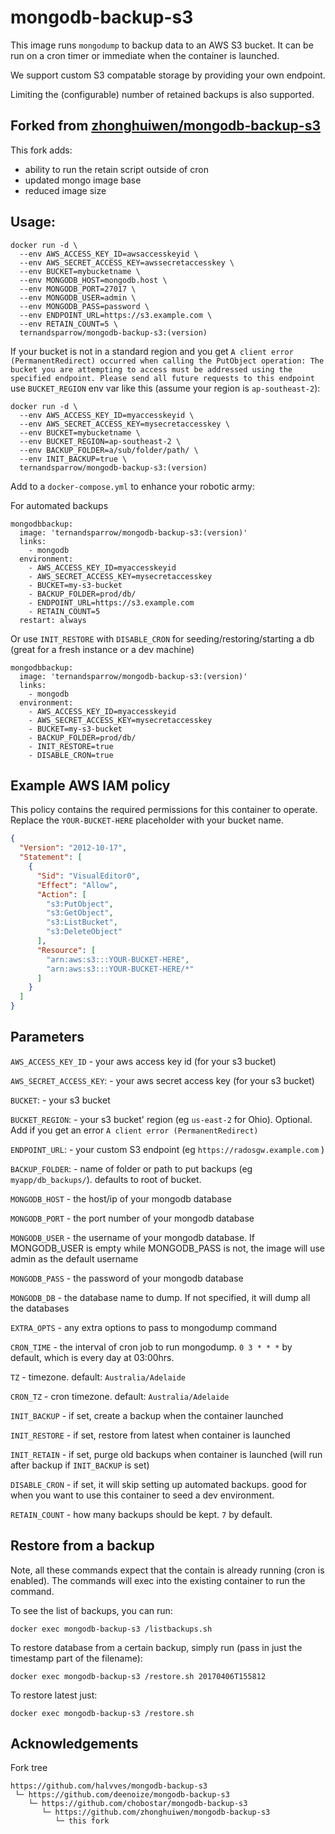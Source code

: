 # mongodb-backup-s3

This image runs `mongodump` to backup data to an AWS S3 bucket. It can be run on a cron timer or
immediate when the container is launched.

We support custom S3 compatable storage by providing your own endpoint.

Limiting the (configurable) number of retained backups is also supported.


## Forked from [zhonghuiwen/mongodb-backup-s3](https://github.com/zhonghuiwen/mongodb-backup-s3)

This fork adds:
 - ability to run the retain script outside of cron
 - updated mongo image base
 - reduced image size

## Usage:
```
docker run -d \
  --env AWS_ACCESS_KEY_ID=awsaccesskeyid \
  --env AWS_SECRET_ACCESS_KEY=awssecretaccesskey \
  --env BUCKET=mybucketname \
  --env MONGODB_HOST=mongodb.host \
  --env MONGODB_PORT=27017 \
  --env MONGODB_USER=admin \
  --env MONGODB_PASS=password \
  --env ENDPOINT_URL=https://s3.example.com \
  --env RETAIN_COUNT=5 \
  ternandsparrow/mongodb-backup-s3:(version)
```

If your bucket is not in a standard region and you get `A client error (PermanentRedirect) occurred
when calling the PutObject operation: The bucket you are attempting to access must be addressed
using the specified endpoint. Please send all future requests to this endpoint` use `BUCKET_REGION`
env var like this (assume your region is `ap-southeast-2`):

```
docker run -d \
  --env AWS_ACCESS_KEY_ID=myaccesskeyid \
  --env AWS_SECRET_ACCESS_KEY=mysecretaccesskey \
  --env BUCKET=mybucketname \
  --env BUCKET_REGION=ap-southeast-2 \
  --env BACKUP_FOLDER=a/sub/folder/path/ \
  --env INIT_BACKUP=true \
  ternandsparrow/mongodb-backup-s3:(version)
```

Add to a `docker-compose.yml` to enhance your robotic army:

For automated backups
```
mongodbbackup:
  image: 'ternandsparrow/mongodb-backup-s3:(version)'
  links:
    - mongodb
  environment:
    - AWS_ACCESS_KEY_ID=myaccesskeyid
    - AWS_SECRET_ACCESS_KEY=mysecretaccesskey
    - BUCKET=my-s3-bucket
    - BACKUP_FOLDER=prod/db/
    - ENDPOINT_URL=https://s3.example.com
    - RETAIN_COUNT=5
  restart: always
```

Or use `INIT_RESTORE` with `DISABLE_CRON` for seeding/restoring/starting a db (great for a fresh instance or a dev machine)
```
mongodbbackup:
  image: 'ternandsparrow/mongodb-backup-s3:(version)'
  links:
    - mongodb
  environment:
    - AWS_ACCESS_KEY_ID=myaccesskeyid
    - AWS_SECRET_ACCESS_KEY=mysecretaccesskey
    - BUCKET=my-s3-bucket
    - BACKUP_FOLDER=prod/db/
    - INIT_RESTORE=true
    - DISABLE_CRON=true
```

## Example AWS IAM policy

This policy contains the required permissions for this container to operate. Replace the
`YOUR-BUCKET-HERE` placeholder with your bucket name.
```json
{
  "Version": "2012-10-17",
  "Statement": [
    {
      "Sid": "VisualEditor0",
      "Effect": "Allow",
      "Action": [
        "s3:PutObject",
        "s3:GetObject",
        "s3:ListBucket",
        "s3:DeleteObject"
      ],
      "Resource": [
        "arn:aws:s3:::YOUR-BUCKET-HERE",
        "arn:aws:s3:::YOUR-BUCKET-HERE/*"
      ]
    }
  ]
}
```

## Parameters

`AWS_ACCESS_KEY_ID` - your aws access key id (for your s3 bucket)

`AWS_SECRET_ACCESS_KEY`: - your aws secret access key (for your s3 bucket)

`BUCKET`: - your s3 bucket

`BUCKET_REGION`: - your s3 bucket' region (eg `us-east-2` for Ohio). Optional. Add if you get an error `A client error (PermanentRedirect)`

`ENDPOINT_URL`: - your custom S3 endpoint (eg `https://radosgw.example.com` )

`BACKUP_FOLDER`: - name of folder or path to put backups (eg `myapp/db_backups/`). defaults to root of bucket.

`MONGODB_HOST` - the host/ip of your mongodb database

`MONGODB_PORT` - the port number of your mongodb database

`MONGODB_USER` - the username of your mongodb database. If MONGODB_USER is empty while MONGODB_PASS is not, the image will use admin as the default username

`MONGODB_PASS` - the password of your mongodb database

`MONGODB_DB` - the database name to dump. If not specified, it will dump all the databases

`EXTRA_OPTS` - any extra options to pass to mongodump command

`CRON_TIME` - the interval of cron job to run mongodump. `0 3 * * *` by default, which is every day at 03:00hrs.

`TZ` - timezone. default: `Australia/Adelaide`

`CRON_TZ` - cron timezone. default: `Australia/Adelaide`

`INIT_BACKUP` - if set, create a backup when the container launched

`INIT_RESTORE` - if set, restore from latest when container is launched

`INIT_RETAIN` - if set, purge old backups when container is launched (will run after backup if `INIT_BACKUP` is set)

`DISABLE_CRON` - if set, it will skip setting up automated backups. good for when you want to use this container to seed a dev environment.

`RETAIN_COUNT` - how many backups should be kept. `7` by default.

## Restore from a backup

Note, all these commands expect that the contain is already running (cron is enabled).
The commands will exec into the existing container to run the command.

To see the list of backups, you can run:
```
docker exec mongodb-backup-s3 /listbackups.sh
```

To restore database from a certain backup, simply run (pass in just the timestamp part of the filename):

```
docker exec mongodb-backup-s3 /restore.sh 20170406T155812
```

To restore latest just:
```
docker exec mongodb-backup-s3 /restore.sh
```

## Acknowledgements

Fork tree
```
https://github.com/halvves/mongodb-backup-s3
 └─ https://github.com/deenoize/mongodb-backup-s3
    └─ https://github.com/chobostar/mongodb-backup-s3
       └─ https://github.com/zhonghuiwen/mongodb-backup-s3
          └─ this fork
```
